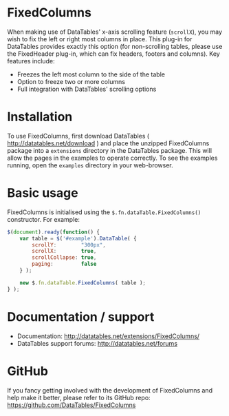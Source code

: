 # FixedColumns

When making use of DataTables' x-axis scrolling feature (`scrollX`), you may wish to fix the left or right most columns in place. This plug-in for DataTables provides exactly this option (for non-scrolling tables, please use the FixedHeader plug-in, which can fix headers, footers and columns). Key features include:

* Freezes the left most column to the side of the table
* Option to freeze two or more columns
* Full integration with DataTables' scrolling options


# Installation

To use FixedColumns, first download DataTables ( http://datatables.net/download ) and place the unzipped FixedColumns package into a `extensions` directory in the DataTables package. This will allow the pages in the examples to operate correctly. To see the examples running, open the `examples` directory in your web-browser.


# Basic usage

FixedColumns is initialised using the `$.fn.dataTable.FixedColumns()` constructor. For example:

```js
$(document).ready(function() {
    var table = $('#example').DataTable( {
        scrollY:        "300px",
        scrollX:        true,
        scrollCollapse: true,
        paging:         false
    } );

    new $.fn.dataTable.FixedColumns( table );
} );
```


# Documentation / support

* Documentation: http://datatables.net/extensions/FixedColumns/
* DataTables support forums: http://datatables.net/forums


# GitHub

If you fancy getting involved with the development of FixedColumns and help make it better, please refer to its GitHub repo: https://github.com/DataTables/FixedColumns

